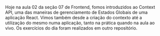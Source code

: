 Hoje na aula 02 da seção 07 de Frontend, fomos introduzidos ao Context API, uma das maneiras de gerenciamento de Estados Globais de uma aplicação React. Vimos também desde a criação do contexto até a utilização do mesmo numa aplicação, tanto na prática quando na aula ao vivo.
Os exercícios do dia foram realizados em outro repositório.